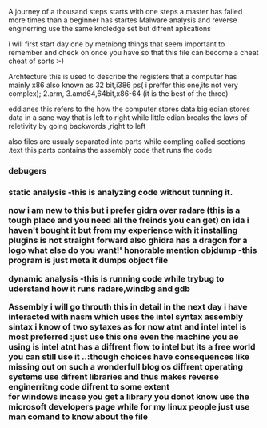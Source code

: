 A journey of a thousand steps starts with one steps
a master has failed more times than a beginner has startes
Malware analysis and reverse enginerring use the same knoledge set but difrent aplications

i will first start day one by metniong things that seem important to remember 
and check on once you have so that this file can become a cheat cheat of sorts :-)

Archtecture this is used to describe the registers that a computer has
mainly x86 also known as 32 bit,i386 ps( i preffer this one,its not very complex);
2.arm,
3.amd64,64bit,x86-64 (it is the best of the three)

eddianes this refers to the how the computer stores data big edian stores data in a sane way
that is left to right while little edian breaks the laws of reletivity by going backwords ,right to left

also files are usualy separated into parts while compling called sections
.text this parts contains the assembly code that runs the code

<h3>debugers<h3>

static analysis -this is analyzing code without tunning it.

now i am new to this but i prefer gidra over radare (this is a tough place and you need all the freinds you can get)
on ida i haven't bought it but from my experience with it installing plugins is not straight forward also ghidra has a dragon for a logo what else do you want!'
honorable mention objdump -this program is just meta it dumps object file 

dynamic analysis -this is running code while trybug to uderstand how it runs
radare,windbg and gdb


Assembly
i will go throuth this in detail in the next day
i have interacted with nasm which uses the intel syntax
assembly sintax
i know of two sytaxes as for now 
atnt and intel
intel is most preferred :just use this one even the machine you ae using is intel
atnt has a diffrent flow to intel but its a free world you can still use it ..:though choices have consequences like missing out on such a wonderfull blog
os
diffrent operating systems use difrent libraries and thus makes reverse enginerritng code difrent to some extent  
for windows incase you get a library you donot know use the microsoft developers page while for my linux people just use man comand to know about the file
